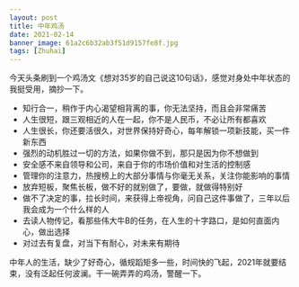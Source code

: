 ```yaml
---
layout: post
title: 中年鸡汤
date: 2021-02-14
banner_image: 61a2c6b32ab3f51d9157fe8f.jpg
tags: [Zhuhai]
---
```


今天头条刷到一个鸡汤文《想对35岁的自己说这10句话》，感觉对身处中年状态的我挺受用，摘抄一下。

<!--more-->

- 知行合一，稍作于内心渴望相背离的事，你无法坚持，而且会非常痛苦
- 人生很短，跟三观相近的人在一起，你不是人民币，不必让所有都喜欢
- 人生很长，你还要活很久，对世界保持好奇心，每年解锁一项新技能，买一件新东西
- 强烈的动机胜过一切的方法，如果你做不到，那只是因为你不想做到
- 安全感不来自领导和公司，来自于你的市场价值和对生活的控制感
- 管理你的注意力，热搜榜上的大部分事情与你毫无关系，关注你能影响的事情
- 放弃短板，聚焦长板，做不好的就别做了，要做，就做得特别好
- 做不了决定的事，拉长时间，来获得上帝视角，问自己这件事做了，三年以后我会成为一个什么样的人
- 去读人物传记，看那些伟大牛B的任务，在人生的十字路口，是如何直面内心，做出选择
- 对过去有复盘，对当下有耐心，对未来有期待

中年人的生活，缺少了好奇心，循规蹈矩多一些，时间快的飞起，2021年就要结束，没有泛起任何波澜。干一碗弄弄的鸡汤，警醒一下。